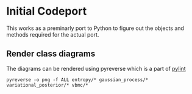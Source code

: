 # Initial Codeport
This works as a preminarly port to Python to figure out the objects and methods required for the actual port.

## Render class diagrams
The diagrams can be rendered using pyreverse which is a part of [pylint](https://pypi.org/project/pylint/)

```
pyreverse -o png -f ALL entropy/* gaussian_process/* variational_posterior/* vbmc/*
```